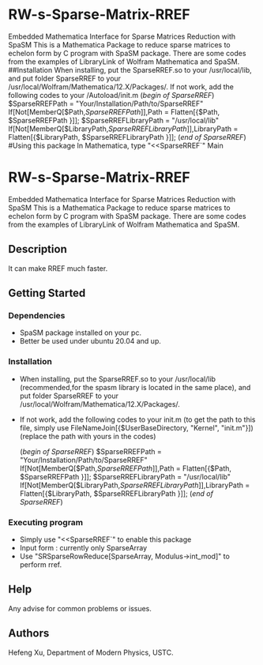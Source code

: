 # RW-s-Sparse-Matrix-RREF
Embedded Mathematica Interface for Sparse Matrices Reduction with SpaSM
This is a Mathematica Package to reduce sparse matrices to echelon form by C program with SpaSM package.
There are some codes from the examples of LibraryLink of Wolfram Mathematica and SpaSM.
 ##Installation
  When installing, put the SparseRREF.so to your /usr/local/lib, and put folder SparseRREF to your /usr/local/Wolfram/Mathematica/12.X/Packages/.
  If not work, add the following codes to your /Autoload/init.m
    (*begin of SparseRREF*)
    $SparseRREFPath = "Your/Installation/Path/to/SparseRREF"
    If[Not[MemberQ[$Path,$SparseRREFPath]],$Path = Flatten[{$Path, $SparseRREFPath }]];
    $SparseRREFLibraryPath = "/usr/local/lib"
    If[Not[MemberQ[$LibraryPath,$SparseRREFLibraryPath]],$LibraryPath = Flatten[{$LibraryPath, $SparseRREFLibraryPath }]];
    (*end of SparseRREF*)
#Using this package
  In Mathematica, type "<<SparseRREF`"
  Main
# RW-s-Sparse-Matrix-RREF

Embedded Mathematica Interface for Sparse Matrices Reduction with SpaSM
This is a Mathematica Package to reduce sparse matrices to echelon form by C program with SpaSM package.
There are some codes from the examples of LibraryLink of Wolfram Mathematica and SpaSM.

## Description

It can make RREF much faster.

## Getting Started

### Dependencies

* SpaSM package installed on your pc.
* Better be used under ubuntu 20.04 and up.

### Installation

* When installing, put the SparseRREF.so to your /usr/local/lib (recommended,for the spasm library is located in the same place), and put folder SparseRREF to your /usr/local/Wolfram/Mathematica/12.X/Packages/.
*  If not work, add the following codes to your init.m (to get the path to this file, simply use        FileNameJoin[{$UserBaseDirectory, "Kernel", "init.m"}]) (replace the path with yours in the codes)
    
    (*begin of SparseRREF*)
    $SparseRREFPath = "Your/Installation/Path/to/SparseRREF"
    If[Not[MemberQ[$Path,$SparseRREFPath]],$Path = Flatten[{$Path, $SparseRREFPath }]];
    $SparseRREFLibraryPath = "/usr/local/lib"
    If[Not[MemberQ[$LibraryPath,$SparseRREFLibraryPath]],$LibraryPath = Flatten[{$LibraryPath, $SparseRREFLibraryPath }]];
    (*end of SparseRREF*)

### Executing program

* Simply use  "<<SparseRREF`" to enable this package
* Input form : currently only SparseArray
* Use "SRSparseRowReduce[SparseArray, Modulus->int_mod]" to perform rref.

## Help

Any advise for common problems or issues.


## Authors

Hefeng Xu, Department of Modern Physics, USTC.
